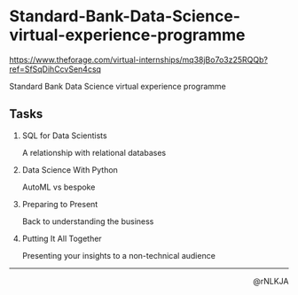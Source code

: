 # Standard-Bank-Data-Science-virtual-experience-programme

<https://www.theforage.com/virtual-internships/mq38jBo7o3z25RQQb?ref=SfSqDihCcvSen4csq>

Standard Bank Data Science virtual experience programme

## Tasks

1. SQL for Data Scientists

   A relationship with relational databases

2. Data Science With Python

   AutoML vs bespoke

3. Preparing to Present

   Back to understanding the business

4. Putting It All Together

   Presenting your insights to a non-technical audience

---

<p align=right>@rNLKJA</p>

